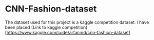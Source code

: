 # CNN-Fashion-dataset
The dataset used for this project is a kaggle competition dataset. I have been placed 
(Link to kaggle competition)[https://www.kaggle.com/code/arfanmd/cnn-fashion-dataset]
